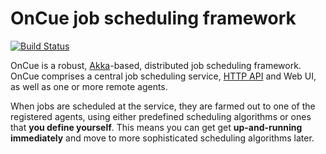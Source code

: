 OnCue job scheduling framework
==============================

[![Build Status](https://travis-ci.org/michaelmarconi/oncue.png)](https://travis-ci.org/michaelmarconi/oncue)

OnCue is a robust, [Akka](http://akka.io/)-based, distributed job scheduling framework.  OnCue comprises a central job scheduling service, [HTTP API](http://docs.oncue.apiary.io/) and Web UI, as well as one or more remote agents.  

When jobs are scheduled at the service, they are farmed out to one of the registered agents, using either predefined scheduling algorithms or ones that **you define yourself**.  This means you can get get **up-and-running immediately** and move to more sophisticated scheduling algorithms later.

